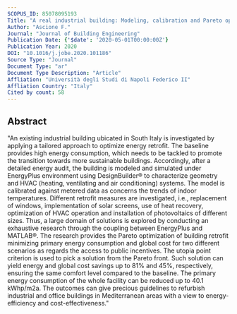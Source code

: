 ```yaml
---
SCOPUS_ID: 85078095193
Title: "A real industrial building: Modeling, calibration and Pareto optimization of energy retrofit"
Author: "Ascione F."
Journal: "Journal of Building Engineering"
Publication Date: {'$date': '2020-05-01T00:00:00Z'}
Publication Year: 2020
DOI: "10.1016/j.jobe.2020.101186"
Source Type: "Journal"
Document Type: "ar"
Document Type Description: "Article"
Affliation: "Università degli Studi di Napoli Federico II"
Affliation Country: "Italy"
Cited by count: 58
---
```


## Abstract
"An existing industrial building ubicated in South Italy is investigated by applying a tailored approach to optimize energy retrofit. The baseline provides high energy consumption, which needs to be tackled to promote the transition towards more sustainable buildings. Accordingly, after a detailed energy audit, the building is modeled and simulated under EnergyPlus environment using DesignBuilder® to characterize geometry and HVAC (heating, ventilating and air conditioning) systems. The model is calibrated against metered data as concerns the trends of indoor temperatures. Different retrofit measures are investigated, i.e., replacement of windows, implementation of solar screens, use of heat recovery, optimization of HVAC operation and installation of photovoltaics of different sizes. Thus, a large domain of solutions is explored by conducting an exhaustive research through the coupling between EnergyPlus and MATLAB®. The research provides the Pareto optimization of building retrofit minimizing primary energy consumption and global cost for two different scenarios as regards the access to public incentives. The utopia point criterion is used to pick a solution from the Pareto front. Such solution can yield energy and global cost savings up to 81% and 45%, respectively, ensuring the same comfort level compared to the baseline. The primary energy consumption of the whole facility can be reduced up to 40.1 kWhp/m2a. The outcomes can give precious guidelines to refurbish industrial and office buildings in Mediterranean areas with a view to energy-efficiency and cost-effectiveness."

